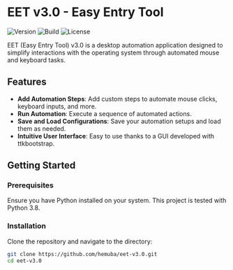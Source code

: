 # EET v3.0 - Easy Entry Tool

![Version](https://img.shields.io/badge/version-3.0-blue)
![Build](https://img.shields.io/badge/build-passing-brightgreen)
![License](https://img.shields.io/badge/license-MIT-green)

EET (Easy Entry Tool) v3.0 is a desktop automation application designed to simplify interactions with the operating system through automated mouse and keyboard tasks.

## Features

- **Add Automation Steps**: Add custom steps to automate mouse clicks, keyboard inputs, and more.
- **Run Automation**: Execute a sequence of automated actions.
- **Save and Load Configurations**: Save your automation setups and load them as needed.
- **Intuitive User Interface**: Easy to use thanks to a GUI developed with ttkbootstrap.

## Getting Started

### Prerequisites

Ensure you have Python installed on your system. This project is tested with Python 3.8.

### Installation

Clone the repository and navigate to the directory:

```bash
git clone https://github.com/hemuba/eet-v3.0.git
cd eet-v3.0

